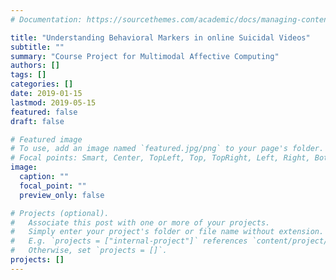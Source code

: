 ```yaml
---
# Documentation: https://sourcethemes.com/academic/docs/managing-content/

title: "Understanding Behavioral Markers in online Suicidal Videos"
subtitle: ""
summary: "Course Project for Multimodal Affective Computing"
authors: []
tags: []
categories: []
date: 2019-01-15
lastmod: 2019-05-15
featured: false
draft: false

# Featured image
# To use, add an image named `featured.jpg/png` to your page's folder.
# Focal points: Smart, Center, TopLeft, Top, TopRight, Left, Right, BottomLeft, Bottom, BottomRight.
image:
  caption: ""
  focal_point: ""
  preview_only: false

# Projects (optional).
#   Associate this post with one or more of your projects.
#   Simply enter your project's folder or file name without extension.
#   E.g. `projects = ["internal-project"]` references `content/project/deep-learning/index.md`.
#   Otherwise, set `projects = []`.
projects: []
---
```

